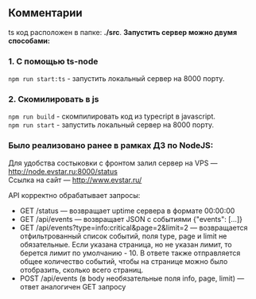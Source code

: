 ## Комментарии
ts код расположен в папке: **./src**. 
**Запустить сервер можно двумя способами:**  
### 1. С помощью ts-node
`npm run start:ts` - запустить локальный сервер на 8000 порту.  
### 2. Скомилировать в js
`npm run build` - скомпилировать код из typecript в javascript.  
`npm run start` - запустить локальный сервер на 8000 порту.  

### Было реализовано ранее в рамках ДЗ по NodeJS:  
Для удобства состыковки с фронтом залил сервер на VPS — http://node.evstar.ru:8000/status  
Ссылка на сайт — http://www.evstar.ru/  

API корректно обрабатывает запросы:

- GET /status — возвращает uptime сервера в формате 00:00:00
- GET /api/events — возвращает JSON с событиями {"events": [...]}
- GET /api/events?type=info:critical&page=2&limit=2 — возвращается отфильтрованный список событий, поля type, page и limit не обязательные. Если указана страница, но не указан лимит, то берется лимит по умолчанию - 10. В ответе также отправляется общее количество событий, чтобы на странице можно было отобразить, сколько всего страниц.  
- POST /api/events (в body необязательные поля info, page, limit) — ответ аналогичен GET запросу

